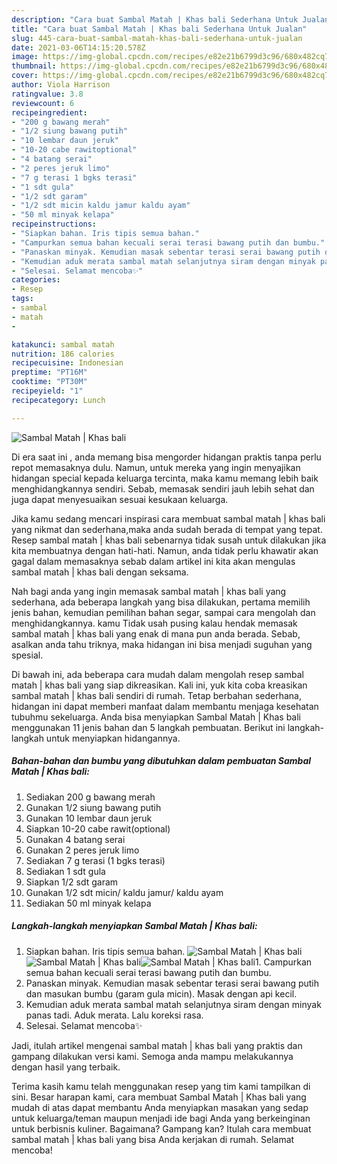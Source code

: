 ```yaml
---
description: "Cara buat Sambal Matah | Khas bali Sederhana Untuk Jualan"
title: "Cara buat Sambal Matah | Khas bali Sederhana Untuk Jualan"
slug: 445-cara-buat-sambal-matah-khas-bali-sederhana-untuk-jualan
date: 2021-03-06T14:15:20.578Z
image: https://img-global.cpcdn.com/recipes/e82e21b6799d3c96/680x482cq70/sambal-matah-khas-bali-foto-resep-utama.jpg
thumbnail: https://img-global.cpcdn.com/recipes/e82e21b6799d3c96/680x482cq70/sambal-matah-khas-bali-foto-resep-utama.jpg
cover: https://img-global.cpcdn.com/recipes/e82e21b6799d3c96/680x482cq70/sambal-matah-khas-bali-foto-resep-utama.jpg
author: Viola Harrison
ratingvalue: 3.8
reviewcount: 6
recipeingredient:
- "200 g bawang merah"
- "1/2 siung bawang putih"
- "10 lembar daun jeruk"
- "10-20 cabe rawitoptional"
- "4 batang serai"
- "2 peres jeruk limo"
- "7 g terasi 1 bgks terasi"
- "1 sdt gula"
- "1/2 sdt garam"
- "1/2 sdt micin kaldu jamur kaldu ayam"
- "50 ml minyak kelapa"
recipeinstructions:
- "Siapkan bahan. Iris tipis semua bahan."
- "Campurkan semua bahan kecuali serai terasi bawang putih dan bumbu."
- "Panaskan minyak. Kemudian masak sebentar terasi serai bawang putih dan masukan bumbu (garam gula micin). Masak dengan api kecil."
- "Kemudian aduk merata sambal matah selanjutnya siram dengan minyak panas tadi. Aduk merata. Lalu koreksi rasa."
- "Selesai. Selamat mencoba✨"
categories:
- Resep
tags:
- sambal
- matah
- 

katakunci: sambal matah  
nutrition: 186 calories
recipecuisine: Indonesian
preptime: "PT16M"
cooktime: "PT30M"
recipeyield: "1"
recipecategory: Lunch

---
```



![Sambal Matah | Khas bali](https://img-global.cpcdn.com/recipes/e82e21b6799d3c96/680x482cq70/sambal-matah-khas-bali-foto-resep-utama.jpg)

Di era  saat ini , anda memang bisa mengorder hidangan praktis tanpa perlu repot memasaknya dulu. Namun, untuk mereka yang ingin menyajikan hidangan special kepada keluarga tercinta, maka kamu memang lebih baik menghidangkannya sendiri. Sebab, memasak sendiri jauh lebih sehat dan juga dapat menyesuaikan sesuai kesukaan keluarga.

Jika kamu sedang mencari inspirasi cara membuat sambal matah | khas bali yang nikmat dan sederhana,maka anda sudah berada di tempat yang tepat. Resep sambal matah | khas bali  sebenarnya tidak susah untuk dilakukan jika kita membuatnya dengan hati-hati. Namun, anda tidak perlu khawatir akan gagal dalam memasaknya 
sebab dalam artikel ini kita akan mengulas sambal matah | khas bali dengan seksama.  



Nah bagi anda yang ingin memasak sambal matah | khas bali yang sederhana, ada beberapa langkah yang bisa dilakukan, pertama memilih jenis bahan, kemudian pemilihan bahan segar, sampai cara mengolah dan menghidangkannya. kamu Tidak usah pusing kalau hendak memasak sambal matah | khas bali yang enak di mana pun anda berada. Sebab, asalkan anda  tahu triknya, maka hidangan ini bisa menjadi suguhan yang spesial.

Di bawah ini, ada beberapa cara mudah dalam mengolah resep sambal matah | khas bali yang siap dikreasikan. Kali ini, yuk kita coba kreasikan sambal matah | khas bali sendiri di rumah. Tetap berbahan sederhana, hidangan ini dapat memberi manfaat dalam membantu menjaga kesehatan tubuhmu sekeluarga. Anda bisa menyiapkan Sambal Matah | Khas bali menggunakan 11 jenis bahan dan 5 langkah pembuatan. Berikut ini langkah-langkah untuk menyiapkan hidangannya.

<!--inarticleads1-->

##### Bahan-bahan dan bumbu yang dibutuhkan dalam pembuatan Sambal Matah | Khas bali:

1. Sediakan 200 g bawang merah
1. Gunakan 1/2 siung bawang putih
1. Gunakan 10 lembar daun jeruk
1. Siapkan 10-20 cabe rawit(optional)
1. Gunakan 4 batang serai
1. Gunakan 2 peres jeruk limo
1. Sediakan 7 g terasi (1 bgks terasi)
1. Sediakan 1 sdt gula
1. Siapkan 1/2 sdt garam
1. Gunakan 1/2 sdt micin/ kaldu jamur/ kaldu ayam
1. Sediakan 50 ml minyak kelapa




<!--inarticleads2-->

##### Langkah-langkah menyiapkan Sambal Matah | Khas bali:

1. Siapkan bahan. Iris tipis semua bahan.
<img src="https://img-global.cpcdn.com/steps/1256ec54d529b4c6/160x128cq70/sambal-matah-khas-bali-langkah-memasak-1-foto.jpg" alt="Sambal Matah | Khas bali"><img src="https://img-global.cpcdn.com/steps/87642cb3922427df/160x128cq70/sambal-matah-khas-bali-langkah-memasak-1-foto.jpg" alt="Sambal Matah | Khas bali"><img src="https://img-global.cpcdn.com/steps/604cab63674cd66b/160x128cq70/sambal-matah-khas-bali-langkah-memasak-1-foto.jpg" alt="Sambal Matah | Khas bali">1. Campurkan semua bahan kecuali serai terasi bawang putih dan bumbu.
1. Panaskan minyak. Kemudian masak sebentar terasi serai bawang putih dan masukan bumbu (garam gula micin). Masak dengan api kecil.
1. Kemudian aduk merata sambal matah selanjutnya siram dengan minyak panas tadi. Aduk merata. Lalu koreksi rasa.
1. Selesai. Selamat mencoba✨




Jadi, itulah artikel mengenai  sambal matah | khas bali  yang praktis dan gampang dilakukan versi kami. Semoga anda mampu melakukannya dengan hasil yang terbaik. 

Terima kasih kamu telah menggunakan resep yang tim kami tampilkan di sini. Besar harapan kami, cara membuat  Sambal Matah | Khas bali yang mudah di atas dapat membantu Anda menyiapkan masakan yang sedap untuk keluarga/teman maupun menjadi ide bagi Anda yang berkeinginan untuk berbisnis kuliner. Bagaimana? Gampang kan? Itulah cara membuat sambal matah | khas bali yang bisa Anda kerjakan di rumah. Selamat mencoba!

